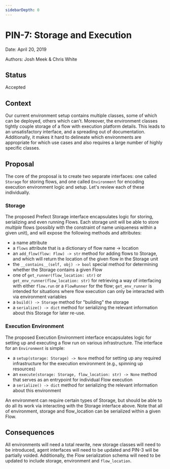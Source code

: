 ```yaml
---
sidebarDepth: 0
---
```


# PIN-7: Storage and Execution

Date: April 20, 2019

Authors: Josh Meek & Chris White

## Status

Accepted

## Context

Our current environment setup contains multiple classes, some of which can be deployed, others which can't. Moreover, the environment classes tightly couple storage of a flow with execution platform details. This leads to an unsatisfactory interface, and a spreading out of documentation. Additionally, it makes it hard to delineate which environments are appropriate for which use cases and also requires a large number of highly specific classes.

## Proposal

The core of the proposal is to create two separate interfaces: one called `Storage` for storing flows, and one called `Environment` for encoding execution environment logic and setup.  Let's review each of these individually.

### Storage

The proposed Prefect Storage interface encapsulates logic for storing, serializing and even running Flows.  Each storage unit will be able to store _multiple_ flows (possibly with the constraint of name uniqueness within a given unit), and will expose the following methods and attributes:
- a name attribute
- a `flows` attribute that is a dictionary of flow name -> location
- an `add_flow(flow: Flow) -> str` method for adding flows to Storage, and which will return the location of the given flow in the Storage unit
- the `__contains__(self, obj) -> bool` special method for determining whether the Storage contains a given Flow
- one of `get_runner(flow_location: str)` or `get_env_runner(flow_location: str)` for retrieving a way of interfacing with either `flow.run` or a `FlowRunner` for the flow; `get_env_runner` is intended for situations where flow execution can only be interacted with via environment variables
- a `build() -> Storage` method for "building" the storage
- a `serialize() -> dict` method for serializing the relevant information about this Storage for later re-use.

### Execution Environment

The proposed Execution Environment interface encapsulates logic for setting up and executing a flow run on various infrastructure.  The interface for an `Environment` is simple:
- a `setup(storage: Storage) -> None` method for setting up any required infrastructure for the execution environment (e.g., spinning up resources)
- an `execute(storage: Storage, flow_location: str) -> None` method that serves as an entrypoint for individual Flow execution
- a `serialize() -> dict` method for serializing the relevant information about this environment

An environment can require certain types of Storage, but should be able to do all its work via interacting with the Storage interface above.  Note that all of environment, storage and flow_location can be serialized within a given Flow.

## Consequences

All environments will need a total rewrite, new storage classes will need to be introduced, agent interfaces will need to be updated and PIN-3 will be partially voided.  Additionally, the Flow serialization schema will need to be updated to include storage, environment and `flow_location`.
